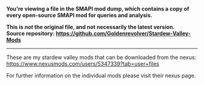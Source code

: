 **You're viewing a file in the SMAPI mod dump, which contains a copy of every open-source SMAPI mod
for queries and analysis.**

**This is _not_ the original file, and not necessarily the latest version.**  
**Source repository: https://github.com/Goldenrevolver/Stardew-Valley-Mods**

----

These are my stardew valley mods that can be downloaded from the nexus: https://www.nexusmods.com/users/5347339?tab=user+files

For further information on the individual mods please visit their nexus page.